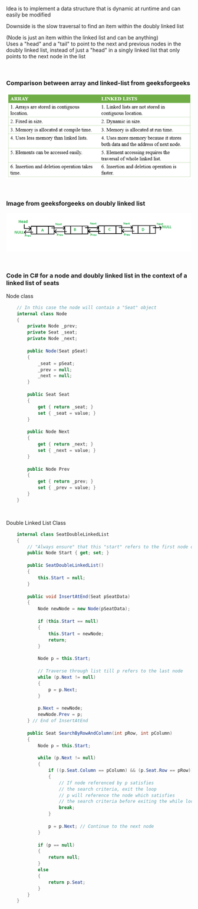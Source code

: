 Idea is to implement a data structure that is dynamic at runtime and can easily be modified  

Downside is the slow traversal to find an item within the doubly linked list  

(Node is just an item within the linked list and can be anything)  
Uses a "head" and a "tail" to point to the next and previous nodes in the doubly linked list, instead of just a "head" in a singly linked list that only points to the next node in the list  

<br>

### Comparison between array and linked-list from geeksforgeeks  

![image](images/Pasted%20image%2020231105155913.png)  

<br>

### Image from geeksforgeeks on doubly linked list  
![image](images/Pasted%20image%2020231105155358.png)  

<br>

### Code in C# for a node and doubly linked list in the context of a linked list of seats  
Node class  
```C#
	// In this case the node will contain a "Seat" object
    internal class Node
    {
        private Node _prev;
        private Seat _seat;
        private Node _next;

        public Node(Seat pSeat)
        {
            _seat = pSeat;
            _prev = null;
            _next = null;
        }

        public Seat Seat
        {
            get { return _seat; }
            set { _seat = value; }
        }

        public Node Next
        {
            get { return _next; }
            set { _next = value; }
        }

        public Node Prev
        {
            get { return _prev; }
            set { _prev = value; }
        }
    }

```

<br>

Double Linked List Class  
```C#
    internal class SeatDoubleLinkedList
    {
        // "Always ensure" that this "start" refers to the first node of the list
        public Node Start { get; set; }

        public SeatDoubleLinkedList()
        {
            this.Start = null;
        }

        public void InsertAtEnd(Seat pSeatData)
        {
            Node newNode = new Node(pSeatData);

            if (this.Start == null)
            {
                this.Start = newNode;
                return;
            }

            Node p = this.Start;

            // Traverse through list till p refers to the last node
            while (p.Next != null)
            {
                p = p.Next;
            }

            p.Next = newNode;
            newNode.Prev = p;
        } // End of InsertAtEnd

        public Seat SearchByRowAndColumn(int pRow, int pColumn)
        {
            Node p = this.Start;

            while (p.Next != null)
            {
                if ((p.Seat.Column == pColumn) && (p.Seat.Row == pRow))
                {
                    // If node referenced by p satisfies
                    // the search criteria, exit the loop
                    // p will reference the node which satisfies
                    // the search criteria before exiting the while loop
                    break;
                }

                p = p.Next; // Continue to the next node
            }

            if (p == null)
            {
                return null;
            }
            else
            {
                return p.Seat;
            }
        }
    }

```